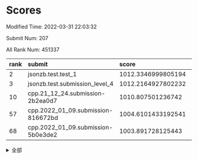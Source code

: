 # Scores

Modified Time: 2022-03-31 22:03:32

Submit Num: 207

All Rank Num: 451337

| rank |               submit               |       score        |       sigma        | pk_num |
| :--- | :--------------------------------- | :----------------- | :----------------- | :----- |
| 2    | jsonzb.test.test_1                 | 1012.3346999805194 | 0.7853081981887782 | 8724   |
| 3    | jsonzb.test.submission_level_4     | 1012.2164927802232 | 0.8290499222457098 | 8720   |
| 10   | cpp.21_12_24.submission-2b2ea0d7   | 1010.807501236742  | 0.7880438418231906 | 8728   |
| 57   | cpp.2022_01_09.submission-816672bd | 1004.6101433192541 | 0.7093618150085246 | 8721   |
| 68   | cpp.2022_01_09.submission-5b0e3de2 | 1003.891728125443  | 0.707028495645064  | 8719   |


<details>
<summary>全部</summary>

| rank |                 submit                 |       score        |       sigma        | pk_num |
| :--- | :------------------------------------- | :----------------- | :----------------- | :----- |
| 1    | gobigger.level_3.submission_level_3_19 | 1012.4537364081093 | 0.7850308130235969 | 8725   |
| 2    | jsonzb.test.test_1                     | 1012.3346999805194 | 0.7853081981887782 | 8724   |
| 3    | jsonzb.test.submission_level_4         | 1012.2164927802232 | 0.8290499222457098 | 8720   |
| 4    | gobigger.level_3.submission_level_3_26 | 1011.3101289919894 | 0.7638860827975883 | 8721   |
| 5    | gobigger.level_3.submission_level_3_37 | 1011.2514702424036 | 0.7676166272077473 | 8723   |
| 6    | gobigger.level_3.submission_level_3_0  | 1011.0719790532895 | 0.7922015242829274 | 8724   |
| 7    | gobigger.level_3.submission_level_3_38 | 1010.9819001036108 | 0.7619472276428193 | 8720   |
| 8    | gobigger.level_3.submission_level_3_9  | 1010.8537853202805 | 0.7755296572222637 | 8719   |
| 9    | gobigger.level_3.submission_level_3_12 | 1010.8214210227635 | 0.759958996138576  | 8717   |
| 10   | cpp.21_12_24.submission-2b2ea0d7       | 1010.807501236742  | 0.7880438418231906 | 8728   |
| 11   | gobigger.level_3.submission_level_3_21 | 1010.7200251198184 | 0.767610179909006  | 8722   |
| 12   | gobigger.level_3.submission_level_3_17 | 1010.6877503769005 | 0.7850471516465252 | 8723   |
| 13   | gobigger.level_3.submission_level_3_36 | 1010.6494870124814 | 0.7762887830593084 | 8721   |
| 14   | gobigger.level_3.submission_level_3_16 | 1010.5199442129616 | 0.7515050028027467 | 8719   |
| 15   | gobigger.level_3.submission_level_3_35 | 1010.4520365795795 | 0.7461604398764674 | 8721   |
| 16   | gobigger.level_3.submission_level_3_42 | 1010.4297377012343 | 0.750220633565168  | 8720   |
| 17   | gobigger.level_3.submission_level_3_10 | 1010.4291884754454 | 0.7571983191396778 | 8719   |
| 18   | gobigger.level_3.submission_level_3_41 | 1010.3941455381439 | 0.7632384115747237 | 8722   |
| 19   | gobigger.level_3.submission_level_3_2  | 1010.3695084710412 | 0.7399234508869281 | 8722   |
| 20   | gobigger.level_3.submission_level_3_48 | 1010.3515239225376 | 0.7735296452153166 | 8719   |
| 21   | gobigger.level_3.submission_level_3_1  | 1010.3402450916434 | 0.7545701645065954 | 8728   |
| 22   | gobigger.level_3.submission_level_3_31 | 1010.151922104304  | 0.7482244256884493 | 8723   |
| 23   | gobigger.level_3.submission_level_3_43 | 1010.1157528962748 | 0.7560133257059116 | 8717   |
| 24   | gobigger.level_3.submission_level_3_44 | 1010.0724497143492 | 0.7693004508464416 | 8719   |
| 25   | gobigger.level_3.submission_level_3_30 | 1010.044600381926  | 0.7671918060340087 | 8721   |
| 26   | gobigger.level_3.submission_level_3_23 | 1010.025017938221  | 0.7475266929596373 | 8725   |
| 27   | gobigger.level_3.submission_level_3_27 | 1010.0142213296068 | 0.768726800003802  | 8719   |
| 28   | gobigger.level_3.submission_level_3_25 | 1009.9831085718175 | 0.7479758964955107 | 8721   |
| 29   | gobigger.level_3.submission_level_3_18 | 1009.9511249295721 | 0.7483000065413694 | 8721   |
| 30   | gobigger.level_3.submission_level_3_39 | 1009.9337793805201 | 0.7525884200718879 | 8723   |
| 31   | gobigger.level_3.submission_level_3_11 | 1009.9127410186086 | 0.7529079267344462 | 8719   |
| 32   | gobigger.level_3.submission_level_3_13 | 1009.9107848308067 | 0.7750283739780689 | 8722   |
| 33   | gobigger.level_3.submission_level_3_46 | 1009.8781530156854 | 0.7848904919252049 | 8719   |
| 34   | gobigger.level_3.submission_level_3_7  | 1009.8537366704015 | 0.7646335368795802 | 8714   |
| 35   | gobigger.level_3.submission_level_3_8  | 1009.8328662834195 | 0.752823258108258  | 8724   |
| 36   | gobigger.level_3.submission_level_3_3  | 1009.7949301627741 | 0.7588170066139748 | 8716   |
| 37   | gobigger.level_3.submission_level_3_40 | 1009.7888614589733 | 0.7495675432679614 | 8725   |
| 38   | gobigger.level_3.submission_level_3_49 | 1009.7848850728744 | 0.7546352854691051 | 8723   |
| 39   | gobigger.level_3.submission_level_3_45 | 1009.7751445200362 | 0.7638027969435445 | 8720   |
| 40   | gobigger.level_3.submission_level_3_15 | 1009.7737233863869 | 0.7594072104517637 | 8713   |
| 41   | gobigger.level_3.submission_level_3_14 | 1009.7184255103846 | 0.760103946153278  | 8726   |
| 42   | gobigger.level_3.submission_level_3_22 | 1009.676008413386  | 0.7435098725783578 | 8721   |
| 43   | gobigger.level_3.submission_level_3_29 | 1009.517808646678  | 0.7571820162735075 | 8721   |
| 44   | gobigger.level_3.submission_level_3_34 | 1009.5131983387608 | 0.7511489396991663 | 8722   |
| 45   | gobigger.level_3.submission_level_3_28 | 1009.4804237343533 | 0.7664316817913577 | 8721   |
| 46   | gobigger.level_3.submission_level_3_47 | 1009.4514793501753 | 0.7431295844916863 | 8722   |
| 47   | gobigger.level_3.submission_level_3_5  | 1009.3787627657335 | 0.7484089708069881 | 8719   |
| 48   | gobigger.level_3.submission_level_3_6  | 1009.1885800635196 | 0.7543059767014051 | 8717   |
| 49   | gobigger.level_3.submission_level_3_4  | 1009.1206165552301 | 0.7329350331767225 | 8721   |
| 50   | gobigger.level_3.submission_level_3_24 | 1009.100431635273  | 0.745243876460003  | 8723   |
| 51   | gobigger.level_3.submission_level_3_33 | 1009.0054257768196 | 0.7412650724092206 | 8723   |
| 52   | gobigger.level_3.submission_level_3_32 | 1008.9489925201595 | 0.7475316629520816 | 8727   |
| 53   | gobigger.level_3.submission_level_3_20 | 1008.8223188366204 | 0.7314042793775567 | 8721   |
| 54   | gobigger.level_1.submission_level_1_12 | 1005.2618835781457 | 0.7207729617632853 | 8722   |
| 55   | gobigger.level_1.submission_level_1_32 | 1004.7738024330419 | 0.7255936518222087 | 8721   |
| 56   | gobigger.level_1.submission_level_1_21 | 1004.6747834626306 | 0.7110872097013098 | 8723   |
| 57   | cpp.2022_01_09.submission-816672bd     | 1004.6101433192541 | 0.7093618150085246 | 8721   |
| 58   | gobigger.level_1.submission_level_1_28 | 1004.5967218211232 | 0.7324459584144314 | 8720   |
| 59   | gobigger.level_1.submission_level_1_5  | 1004.3941431060591 | 0.7320190932622797 | 8722   |
| 60   | gobigger.level_1.submission_level_1_16 | 1004.3798816293219 | 0.7114288195752444 | 8720   |
| 61   | gobigger.level_1.submission_level_1_47 | 1004.3744496907639 | 0.7220646532780077 | 8723   |
| 62   | gobigger.level_1.submission_level_1_7  | 1004.3263585661182 | 0.7187402144836581 | 8722   |
| 63   | gobigger.level_1.submission_level_1_4  | 1004.2562141494013 | 0.716360651504115  | 8726   |
| 64   | gobigger.level_1.submission_level_1_0  | 1004.1170568162839 | 0.7250477089364719 | 8719   |
| 65   | gobigger.level_1.submission_level_1_45 | 1004.0247013328253 | 0.7123664374844867 | 8723   |
| 66   | gobigger.level_1.submission_level_1_38 | 1003.9519365399987 | 0.7307725433456307 | 8720   |
| 67   | gobigger.level_1.submission_level_1_14 | 1003.9091029486256 | 0.7186390753591161 | 8725   |
| 68   | cpp.2022_01_09.submission-5b0e3de2     | 1003.891728125443  | 0.707028495645064  | 8719   |
| 69   | gobigger.level_1.submission_level_1_22 | 1003.8650691136278 | 0.7291671561996755 | 8718   |
| 70   | gobigger.level_1.submission_level_1_35 | 1003.8615350123727 | 0.7262275424675186 | 8722   |
| 71   | gobigger.level_1.submission_level_1_44 | 1003.8381924122004 | 0.7045335472020241 | 8723   |
| 72   | gobigger.level_1.submission_level_1_36 | 1003.7636704648339 | 0.7204165062169395 | 8720   |
| 73   | gobigger.level_1.submission_level_1_30 | 1003.7357541473002 | 0.6973183741473347 | 8720   |
| 74   | gobigger.level_1.submission_level_1_39 | 1003.7356157510055 | 0.709893511534093  | 8716   |
| 75   | gobigger.level_1.submission_level_1_8  | 1003.5997999390845 | 0.7144394725943588 | 8718   |
| 76   | gobigger.level_1.submission_level_1_20 | 1003.5638856212794 | 0.7244883556170307 | 8723   |
| 77   | gobigger.level_1.submission_level_1_15 | 1003.5408295381644 | 0.7216624635886051 | 8722   |
| 78   | gobigger.level_1.submission_level_1_1  | 1003.4563651394033 | 0.7250736095693256 | 8727   |
| 79   | gobigger.level_1.submission_level_1_43 | 1003.3251489083066 | 0.7285466385528542 | 8719   |
| 80   | gobigger.level_1.submission_level_1_42 | 1003.2451208386628 | 0.7164706191250311 | 8724   |
| 81   | gobigger.level_1.submission_level_1_24 | 1003.2245437130749 | 0.7200650980226614 | 8720   |
| 82   | gobigger.level_1.submission_level_1_10 | 1003.1985123664549 | 0.7066386361112151 | 8728   |
| 83   | gobigger.level_1.submission_level_1_34 | 1003.1932359735122 | 0.7228902265309353 | 8718   |
| 84   | gobigger.level_1.submission_level_1_17 | 1003.1633749074115 | 0.7190604775845983 | 8722   |
| 85   | gobigger.level_1.submission_level_1_19 | 1003.1442777286134 | 0.7265969774806875 | 8725   |
| 86   | gobigger.level_1.submission_level_1_9  | 1003.097228346192  | 0.7260513803445824 | 8719   |
| 87   | gobigger.level_1.submission_level_1_6  | 1003.0786094900527 | 0.7140493780053827 | 8725   |
| 88   | gobigger.level_1.submission_level_1_48 | 1003.046639390461  | 0.7185689959676249 | 8721   |
| 89   | gobigger.level_1.submission_level_1_2  | 1002.9765938536011 | 0.7080859375263441 | 8724   |
| 90   | gobigger.level_1.submission_level_1_29 | 1002.935771199739  | 0.7078414020714625 | 8722   |
| 91   | gobigger.level_1.submission_level_1_13 | 1002.9323836043596 | 0.7181527331760267 | 8724   |
| 92   | gobigger.level_1.submission_level_1_37 | 1002.924442139423  | 0.7077689297671216 | 8725   |
| 93   | gobigger.level_1.submission_level_1_3  | 1002.902278215624  | 0.7259494711460232 | 8720   |
| 94   | gobigger.level_1.submission_level_1_31 | 1002.7216066214805 | 0.7208635841564098 | 8725   |
| 95   | gobigger.level_1.submission_level_1_18 | 1002.7028259010584 | 0.7097114920932435 | 8723   |
| 96   | gobigger.level_1.submission_level_1_27 | 1002.643247024224  | 0.715244301840171  | 8720   |
| 97   | gobigger.level_1.submission_level_1_11 | 1002.6360214307389 | 0.7195044938063505 | 8717   |
| 98   | gobigger.level_1.submission_level_1_25 | 1002.5858728838941 | 0.7123430957703017 | 8724   |
| 99   | gobigger.level_1.submission_level_1_33 | 1002.5109462578098 | 0.719555428414239  | 8720   |
| 100  | gobigger.level_1.submission_level_1_26 | 1002.3817380959516 | 0.7069291957808272 | 8721   |
| 101  | gobigger.level_1.submission_level_1_49 | 1002.2427243076335 | 0.71171770388634   | 8723   |
| 102  | gobigger.level_1.submission_level_1_23 | 1002.1139219939931 | 0.7108987875187682 | 8726   |
| 103  | gobigger.level_1.submission_level_1_40 | 1001.8944477889247 | 0.7171718073931777 | 8721   |
| 104  | gobigger.level_1.submission_level_1_41 | 1001.7890934411408 | 0.7160973812368301 | 8724   |
| 105  | gobigger.level_1.submission_level_1_46 | 1001.6196612942912 | 0.7145838608566955 | 8723   |
| 106  | gobigger.random.submission_random_47   | 997.0644582065748  | 0.7080517794055102 | 8723   |
| 107  | gobigger.random.submission_random_48   | 996.9034801419259  | 0.7148384383164182 | 8721   |
| 108  | gobigger.random.submission_random_39   | 996.8911372750214  | 0.7016353317421016 | 8719   |
| 109  | gobigger.random.submission_random_32   | 996.8865159936703  | 0.7133782963429965 | 8725   |
| 110  | gobigger.random.submission_random_2    | 996.8206886542492  | 0.7225230443169809 | 8718   |
| 111  | gobigger.random.submission_random_16   | 996.6629387025657  | 0.70901934764085   | 8726   |
| 112  | gobigger.random.submission_random_33   | 996.6386251097922  | 0.7143861047322663 | 8719   |
| 113  | gobigger.random.submission_random_38   | 996.6221050711517  | 0.7142090438181666 | 8721   |
| 114  | gobigger.random.submission_random_29   | 996.5565230476491  | 0.7145622852878697 | 8728   |
| 115  | gobigger.random.submission_random_15   | 996.5369150658993  | 0.7086392347944269 | 8723   |
| 116  | gobigger.random.submission_random_22   | 996.4969813200545  | 0.7035841080895514 | 8722   |
| 117  | gobigger.random.submission_random_28   | 996.454249690193   | 0.7066883102562139 | 8721   |
| 118  | gobigger.random.submission_random_21   | 996.4428330517476  | 0.6973436128609015 | 8725   |
| 119  | gobigger.random.submission_random_41   | 996.435222092624   | 0.713776165226978  | 8721   |
| 120  | gobigger.random.submission_random_42   | 996.3865904485167  | 0.7080080335881188 | 8720   |
| 121  | gobigger.random.submission_random_46   | 996.3298901139041  | 0.7106927175608537 | 8724   |
| 122  | gobigger.random.submission_random_0    | 996.32724265116    | 0.71938209376966   | 8724   |
| 123  | gobigger.random.submission_random_7    | 996.3028742118206  | 0.7156768758091706 | 8720   |
| 124  | gobigger.random.submission_random_25   | 996.2781684739405  | 0.7146642788059311 | 8713   |
| 125  | gobigger.random.submission_random_17   | 996.2741476209593  | 0.7281478961859327 | 8724   |
| 126  | gobigger.random.submission_random_30   | 996.2642438356029  | 0.7156434000798213 | 8721   |
| 127  | gobigger.random.submission_random_14   | 996.1494852859048  | 0.7079130549347923 | 8721   |
| 128  | gobigger.random.submission_random_11   | 996.1101482888588  | 0.707828856507447  | 8718   |
| 129  | gobigger.random.submission_random_10   | 996.1004213866682  | 0.7034976212690642 | 8727   |
| 130  | gobigger.random.submission_random_20   | 996.0467016707556  | 0.7139880038071972 | 8719   |
| 131  | gobigger.random.submission_random_44   | 996.0367775136833  | 0.7113049801457813 | 8721   |
| 132  | gobigger.random.submission_random_6    | 995.9686513680991  | 0.7139675237843606 | 8720   |
| 133  | gobigger.random.submission_random_8    | 995.9145244631608  | 0.7088683895476205 | 8721   |
| 134  | gobigger.random.submission_random_34   | 995.8173501461921  | 0.6996488416090499 | 8726   |
| 135  | gobigger.random.submission_random_37   | 995.7758839994817  | 0.6975728173007487 | 8717   |
| 136  | gobigger.random.submission_random_12   | 995.7116255354832  | 0.699653408813185  | 8722   |
| 137  | gobigger.random.submission_random_19   | 995.7096999824616  | 0.7061390428931417 | 8722   |
| 138  | gobigger.random.submission_random_45   | 995.6786712031687  | 0.723860439089939  | 8723   |
| 139  | gobigger.random.submission_random_5    | 995.6444610635446  | 0.7065446263113673 | 8722   |
| 140  | gobigger.random.submission_random_4    | 995.6299330972906  | 0.7199614054788809 | 8717   |
| 141  | gobigger.random.submission_random_35   | 995.6024619286561  | 0.7250443254444209 | 8719   |
| 142  | gobigger.random.submission_random_43   | 995.5274217851047  | 0.7039446458623314 | 8720   |
| 143  | gobigger.random.submission_random_23   | 995.522502364829   | 0.7104924144196593 | 8721   |
| 144  | gobigger.random.submission_random_3    | 995.4617187255933  | 0.7267093171587484 | 8724   |
| 145  | gobigger.random.submission_random_13   | 995.430168596762   | 0.7151818571535913 | 8722   |
| 146  | gobigger.random.submission_random_18   | 995.1694009736754  | 0.7240067207059525 | 8726   |
| 147  | gobigger.random.submission_random_24   | 995.1026244120848  | 0.72936964191938   | 8723   |
| 148  | gobigger.random.submission_random_31   | 995.09134684997    | 0.7133861389629289 | 8722   |
| 149  | gobigger.random.submission_random_1    | 995.0786766519278  | 0.7261620494513628 | 8724   |
| 150  | gobigger.random.submission_random_27   | 995.0139419733509  | 0.7291474647504677 | 8718   |
| 151  | gobigger.random.submission_random_40   | 994.9508264306198  | 0.7202105497941604 | 8717   |
| 152  | gobigger.random.submission_random_26   | 994.9395686014254  | 0.7261830620841834 | 8724   |
| 153  | gobigger.random.submission_random_49   | 994.842985990983   | 0.7148527667191963 | 8724   |
| 154  | gobigger.random.submission_random_9    | 994.5771227479696  | 0.7154503947420965 | 8722   |
| 155  | gobigger.level_2.submission_level_2_21 | 994.2337467662796  | 0.7417053734368716 | 8714   |
| 156  | gobigger.random.submission_random_36   | 994.0652437805214  | 0.7008377315668761 | 8725   |
| 157  | gobigger.level_2.submission_level_2_28 | 993.6803685200326  | 0.7476544193451202 | 8727   |
| 158  | gobigger.level_2.submission_level_2_36 | 993.513370629603   | 0.7317129708018603 | 8721   |
| 159  | gobigger.level_2.submission_level_2_6  | 993.4405597498434  | 0.722890347866111  | 8721   |
| 160  | gobigger.level_2.submission_level_2_45 | 993.3172082164731  | 0.7426898888084411 | 8725   |
| 161  | gobigger.level_2.submission_level_2_26 | 993.2587968392544  | 0.7274199223105785 | 8719   |
| 162  | gobigger.level_2.submission_level_2_19 | 993.2056019565417  | 0.7305580344025357 | 8722   |
| 163  | gobigger.level_2.submission_level_2_4  | 993.0995752780871  | 0.7459340037087321 | 8720   |
| 164  | gobigger.level_2.submission_level_2_43 | 993.0953125159509  | 0.7602561211601498 | 8720   |
| 165  | gobigger.level_2.submission_level_2_32 | 993.0922156068473  | 0.7426472031002346 | 8721   |
| 166  | gobigger.level_2.submission_level_2_11 | 993.0906463606648  | 0.7413720533095395 | 8720   |
| 167  | gobigger.level_2.submission_level_2_48 | 993.0887002582335  | 0.7385329446737636 | 8722   |
| 168  | gobigger.level_2.submission_level_2_27 | 992.8113385137433  | 0.7618127236017218 | 8716   |
| 169  | gobigger.level_2.submission_level_2_33 | 992.7866506384096  | 0.7468272311219021 | 8720   |
| 170  | gobigger.level_2.submission_level_2_17 | 992.7782505908865  | 0.7351040827248825 | 8727   |
| 171  | gobigger.level_2.submission_level_2_25 | 992.7432707090113  | 0.7530124254370667 | 8718   |
| 172  | gobigger.level_2.submission_level_2_47 | 992.7062137100172  | 0.7468504904142932 | 8725   |
| 173  | gobigger.level_2.submission_level_2_39 | 992.6692919637302  | 0.7340664932273021 | 8725   |
| 174  | gobigger.level_2.submission_level_2_34 | 992.6634090423352  | 0.7375262416850071 | 8724   |
| 175  | gobigger.level_2.submission_level_2_24 | 992.6216716389188  | 0.7570827318470829 | 8718   |
| 176  | gobigger.level_2.submission_level_2_42 | 992.495709349073   | 0.7364199603847378 | 8723   |
| 177  | gobigger.level_2.submission_level_2_1  | 992.4091042163587  | 0.7416644653806923 | 8723   |
| 178  | gobigger.level_2.submission_level_2_2  | 992.206897511133   | 0.738795600327821  | 8721   |
| 179  | gobigger.level_2.submission_level_2_22 | 992.2055188441211  | 0.7571408713152652 | 8724   |
| 180  | gobigger.level_2.submission_level_2_40 | 992.1398616919037  | 0.7562476082525723 | 8720   |
| 181  | gobigger.level_2.submission_level_2_16 | 992.1273680451427  | 0.7334456336370981 | 8723   |
| 182  | gobigger.level_2.submission_level_2_3  | 992.1209863127033  | 0.7117213723381012 | 8721   |
| 183  | gobigger.level_2.submission_level_2_14 | 992.1069945896057  | 0.7304789715872508 | 8720   |
| 184  | gobigger.level_2.submission_level_2_29 | 992.098936776575   | 0.7424723506874374 | 8717   |
| 185  | gobigger.level_2.submission_level_2_23 | 992.0854232272765  | 0.7390769375572914 | 8725   |
| 186  | gobigger.level_2.submission_level_2_18 | 992.0550537154489  | 0.7265747960871232 | 8725   |
| 187  | gobigger.level_2.submission_level_2_31 | 992.0042093156646  | 0.7522472285715657 | 8721   |
| 188  | gobigger.level_2.submission_level_2_44 | 991.9207250854431  | 0.7625577306516225 | 8721   |
| 189  | gobigger.level_2.submission_level_2_20 | 991.7925440469487  | 0.7448361397519832 | 8721   |
| 190  | gobigger.level_2.submission_level_2_38 | 991.6421472725488  | 0.7474619647689653 | 8721   |
| 191  | gobigger.level_2.submission_level_2_8  | 991.5905017664373  | 0.7612936084553565 | 8725   |
| 192  | gobigger.level_2.submission_level_2_30 | 991.5673217312285  | 0.737080949587318  | 8718   |
| 193  | gobigger.level_2.submission_level_2_35 | 991.4525868051124  | 0.7653385157474337 | 8723   |
| 194  | gobigger.level_2.submission_level_2_12 | 991.443988183583   | 0.7697892258237321 | 8723   |
| 195  | gobigger.level_2.submission_level_2_37 | 991.423491828523   | 0.7615027838941761 | 8718   |
| 196  | gobigger.level_2.submission_level_2_15 | 991.3331807835337  | 0.7521343066678096 | 8719   |
| 197  | gobigger.level_2.submission_level_2_41 | 991.2873898866296  | 0.7707089051305063 | 8724   |
| 198  | gobigger.level_2.submission_level_2_46 | 991.033045422643   | 0.7491925247005653 | 8717   |
| 199  | gobigger.level_2.submission_level_2_7  | 991.0223210125711  | 0.7471558234765868 | 8719   |
| 200  | gobigger.level_2.submission_level_2_5  | 990.80269505412    | 0.7813324070340206 | 8719   |
| 201  | gobigger.level_2.submission_level_2_49 | 990.7881679210601  | 0.7628495113365082 | 8717   |
| 202  | gobigger.level_2.submission_level_2_13 | 990.6483024854316  | 0.7571400324922473 | 8721   |
| 203  | gobigger.level_2.submission_level_2_0  | 990.4062164807024  | 0.7567790501009836 | 8719   |
| 204  | gobigger.level_2.submission_level_2_10 | 990.2023862220188  | 0.7495202667688208 | 8726   |
| 205  | gobigger.level_2.submission_level_2_9  | 989.6091856787352  | 0.7604555527975614 | 8718   |
| 206  | gobigger.none.submission_none_0        | 977.3485591039075  | 1.290248758640624  | 8724   |
| 207  | gobigger.none.submission_none_1        | 975.4198274801828  | 1.5645186452373157 | 8722   |

</details>